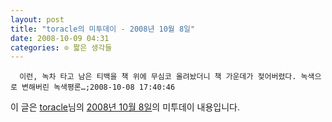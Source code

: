```yaml
---
layout: post
title: "toracle의 미투데이 - 2008년 10월 8일"
date: 2008-10-09 04:31
categories: ⊙ 짧은 생각들
---
```



    
      이런, 녹차 타고 남은 티백을 책 위에 무심코 올려놨더니 책 가운데가 젖어버렸다. 녹색으로 변해버린 녹색평론…;2008-10-08 17:40:46

    
    

이 글은 [toracle](http://me2day.net/toracle)님의 [2008년 10월 8일](http://me2day.net/toracle/2008/10/08#08:40:46)의 미투데이 내용입니다.


   
       
